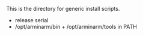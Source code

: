 This is the directory for generic install scripts.

- release serial
- /opt/arminarm/bin + /opt/arminarm/tools in PATH
